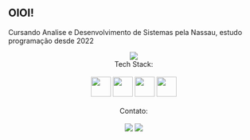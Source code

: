 <h2 align="left">
OIOI!
</h2>

<p>
Cursando Analise e Desenvolvimento de Sistemas pela Nassau, estudo programação desde 2022
</p>


<div align="center"> 
   <img src=="https://github.com/Mat-Queiroz/Mat-Queiroz/assets/126326790/b697bd63-cd5e-4e1d-95bc-2a2719ad2daf.png"
</div>

<div align="center"> Tech Stack: </div> <br>
<img src="https://cdn.jsdelivr.net/gh/devicons/devicon/icons/javascript/javascript-original.svg" width="40" height="40">
<img src="https://cdn.jsdelivr.net/gh/devicons/devicon/icons/python/python-original.svg" width="40" height="40">
<img src="https://cdn.jsdelivr.net/gh/devicons/devicon/icons/c/c-original.svg" width="40" height="40">  
<img src="https://cdn.jsdelivr.net/gh/devicons/devicon/icons/typescript/typescript-original.svg" width="40" height="40">
<br>
<br>
</div>

<div align="center"> Contato:</div>
<br>
<div align="center">
  <a href = "mailto:matheusqueiroz1803.com"><img src="https://img.shields.io/badge/-Gmail-%23333?style=for-the-badge&logo=gmail&logoColor=white" target="_blank"></a>
  <a href="https://www.linkedin.com/in/matheus-queiroz-andrade-3abb27267/" target="_blank"><img src="https://img.shields.io/badge/-LinkedIn-%230077B5?style=for-the-badge&logo=linkedin&logoColor=white" target="_blank"></a> 
</div>
